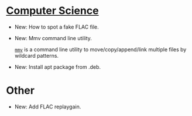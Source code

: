 # [Computer Science](music.md)

* New: How to spot a fake FLAC file.
* New: Mmv command line utility.

    [`mmv`](https://github.com/itchyny/mmv) is a command line utility to
    move/copy/append/link multiple files by wildcard patterns.
    

* New: Install apt package from .deb.

# Other

* New: Add FLAC replaygain.